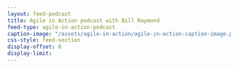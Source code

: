 ```yaml
---
layout: feed-podcast
title: Agile in Action podcast with Bill Raymond
feed-type: agile-in-action-podcast
caption-image: "/assets/agile-in-action/agile-in-action-caption-image.png"
css-style: feed-section
display-offset: 0
display-limit: 
---
```

<!-- caption image is the default icon to display next to a post and must be a square. -->
